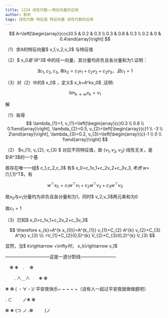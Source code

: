 ```yaml
---
title: 1224 线性代数——特征向量的应用
author: 耿昕
tags: 线性代数 特征值 特征向量 线性代数的应用
---
```





$$
A=\left[\begin{array}{ccc}0.5 & 0.2 & 0.3 \\ 0.3 & 0.8 & 0.3 \\ 0.2 & 0 & 0.4\end{array}\right]
$$


（1）求A的特征向量$ v_1,v_2,v_3$ 与特征值

（2）$ x_0$是$ \R^3$ 中的任一向量，其分量均非负且各分量和为1.证明：


$$
\exists c_1,c_2,c_3,有x_0=c_1v_1+c_2v_2+c_3v_3，且c_1=1
$$


（3）对（2）中的$ x_0$ ，定义$ x_k=A^kx_0$ ,证明:


$$
\lim_{k\rightarrow \infty }x_k=v_1
$$



<!--more-->



解

（1）易得
$$
\lambda_{1}=1, v_{1}=\left[\begin{array}{c}0.3 \\ 0.6 \\ 0.1\end{array}\right], \lambda_{2}=0.5, v_{2}=\left[\begin{array}{c}1 \\ -3 \\ 2\end{array}\right], \lambda_{3}=0.2, v_{3}=\left[\begin{array}{c}-1 \\ 0 \\ 1\end{array}\right]
$$


（2） $v_{1}, v_{2}, v_{3} $ 对应不同特征值，故 $\{v_{1}, v_{2}, v_{3}\}$ 线性无关，是$\R^3$的一个基

故存在唯一一组$  c_1,c_2,c_3$ 有$ x_0=c_1v_1+c_2v_2+c_3v_3$,考虑$ w=[1,1,1]^T$，有


$$
w^{\top} x_{0}=c_{1} w^{\top} v_{1}+c_{2} w^{\top} v_{2}+c_{3} w^{\top} v_{3}
$$


故$x_0$与$v_1$分量均为非负且各分量和为1，同时$ v_2,v_3$两元素和为0

故$c_1=1$

（3）已知$ x_0=c_1v_1+c_2v_2+c_3v_3$


$$
\therefore x_{k}=A^{k x_{0}}=A^{k_{1}} v_{1}+C_{2} A^{k} v_{2}+C_{3} A^{k} v_{3}
 \\\ =V_{1}+C_{2}(0,5)^{k} V_{2}+C_{3}(0,2)^{k} V_{3}
$$


显然，当$ k\rightarrow +\infty$时，$ x_k\rightarrow v_1$ 



——————————这是一道分割线————————

　❆ ❅　. 　❆
 
　　. ∧＿∧　　❅ ❆

❅ ❆ ( ・∀・)/           平安夜快乐~ ~ ~ ~ ~（没有人一起过平安夜就做做题吧）

. ⊂　　 ノ❅ ❆

❆ ❅ (つ ノ .❆
　　 
   (ノ
